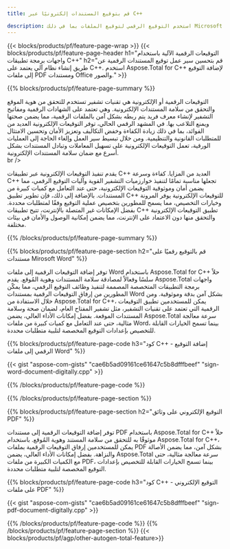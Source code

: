 ```yaml
---
title: قم بتوقيع المستندات إلكترونيًا عبر C++ 

description: استخدم التوقيع الرقمي لتوقيع الملفات بما في ذلك Microsoft Word وExcel وPowerPoint وPDF والصور عبر تطبيق C++ الخاص بك. أضف التوقيع الإلكتروني عبر الإنترنت عبر التطبيق.
---
```


{{< blocks/products/pf/feature-page-wrap >}}
{{< blocks/products/pf/feature-page-header h1="التوقيعات الرقمية الآلية باستخدام واجهات برمجة تطبيقات C++" h2="قم بتحسين سير عمل توقيع المستندات الرقمية عن طريق إنشاء نظام آلي يعتمد على C++. استخدم Aspose.Total for C++ لإضافة التوقيع إلى ملفات PDF ومستندات Office والصور." >}}

{{% blocks/products/pf/feature-page-summary %}}

التوقيعات الرقمية أو الإلكترونية هي تقنيات تشفير تستخدم للتحقق من هوية الموقع والتحقق من سلامة المستندات الإلكترونية. وهي تعتمد على الشهادات الرقمية ومفاتيح التشفير لإنشاء معرف فريد يتم ربطه بشكل آمن بالملفات الرقمية، مما يضمن صحتها ويمنع التلاعب بها. في المشهد الرقمي الحالي، توفر التوقيعات الإلكترونية العديد من الفوائد، بما في ذلك زيادة الكفاءة وخفض التكاليف وتعزيز الأمان وتحسين الامتثال للمتطلبات القانونية والتنظيمية. ومن خلال تبسيط سير العمل وإلغاء الحاجة إلى العمليات الورقية، تعمل التوقيعات الإلكترونية على تسهيل المعاملات وتبادل المستندات بشكل أسرع مع ضمان سلامة المستندات الإلكترونية. <br /> br />

يقدم تنفيذ التوقيعات الإلكترونية عبر تطبيقات C++ العديد من المزايا. كفاءة وسرعة C++ تجعلها مناسبة تمامًا لتنفيذ خوارزميات التشفير القوية وآليات التوقيع الرقمي، مما يضمن أمان وموثوقية التوقيعات الإلكترونية، حتى عند التعامل مع كميات كبيرة من المستندات. بالإضافة إلى ذلك، فإن تطوير تطبيق C++ للتوقيعات الإلكترونية يوفر المرونة وخيارات التخصيص، مما يسمح للمطورين بتخصيص عملية التوقيع وفقًا لمتطلبات محددة. بفضل الإمكانات غير المتصلة بالإنترنت، تتيح تطبيقات C++ تطبيق التوقيعات الإلكترونية والتحقق منها دون الاعتماد على الإنترنت، مما يضمن إمكانية الوصول والأمان في بيئات مختلفة. 

{{% /blocks/products/pf/feature-page-summary  %}}

{{% blocks/products/pf/feature-page-section  h2="قم بالتوقيع رقميًا على مستندات Mirosoft Word" %}}

توفر إضافة التوقيعات الرقمية إلى ملفات Word باستخدام Aspose.Total for C++ حلاً سلسًا وفعالاً لمصادقة سلامة المستندات وهوية المُوقع. يقدم Aspose.Total واجهات برمجة التطبيقات المتخصصة المصممة لتنفيذ وظائف التوقيع الرقمي، مما يمكّن المطورين من إرفاق التوقيعات الرقمية بمستندات Word بشكل آمن بدقة وموثوقية. ومن خلال الاستفادة من Aspose.Total for C++، يمكن للمستخدمين تطبيق التوقيعات الرقمية التي تعتمد على تقنيات التشفير، مثل تشفير المفتاح العام، لضمان صحة وسلامة المستندات الموقعة. بفضل إمكانات الأداء العالي، يضمن Aspose.Total سرعة معالجة مثالية، حتى عند التعامل مع كميات كبيرة من ملفات Word، بينما تسمح الخيارات القابلة للتخصيص بإعدادات التوقيع المخصصة لتلبية متطلبات محددة. 

{{% blocks/products/pf/feature-page-code h3="كود C++ - إضافة التوقيع الرقمي إلى ملفات Word" %}}

{{< gist "aspose-com-gists" "cae6b5ad09161ce61647c5b8dfffbeef" "sign-word-document-digitally.cpp" >}}

{{% /blocks/products/pf/feature-page-code  %}}

{{% /blocks/products/pf/feature-page-section %}}

{{% blocks/products/pf/feature-page-section  h2="التوقيع الإلكتروني على وثائق PDF" %}}

توفر إضافة التوقيعات الرقمية إلى مستندات PDF باستخدام Aspose.Total for C++ حلاً موثوقًا به للتحقق من سلامة المستند وهوية المُوقع.  باستخدام Aspose.Total for C++، يمكن للمستخدمين إرفاق التوقيعات الرقمية بملفات PDF بشكل آمن، مما يضمن الأصالة والنزاهة. بفضل إمكانات الأداء العالي، يضمن Aspose.Total سرعة معالجة مثالية، حتى مع الكميات الكبيرة من ملفات PDF، بينما تسمح الخيارات القابلة للتخصيص بإعدادات التوقيع المخصصة لتلبية متطلبات محددة.

{{% blocks/products/pf/feature-page-code h3="كود C++ - التوقيع الإلكتروني على ملفات PDF" %}}

{{< gist "aspose-com-gists" "cae6b5ad09161ce61647c5b8dfffbeef" "sign-pdf-document-digitally.cpp" >}}

{{% /blocks/products/pf/feature-page-code  %}}
{{% /blocks/products/pf/feature-page-section %}}
{{< blocks/products/pf/agp/other-autogen-total-feature>}}